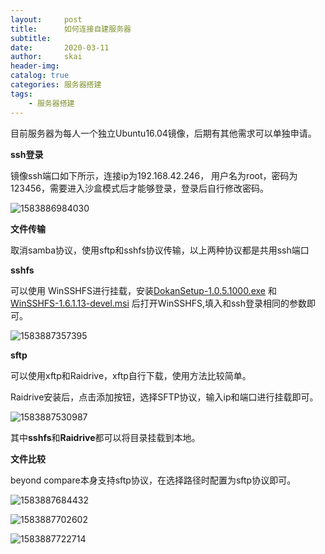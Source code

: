 ```yaml
---
layout:     post
title:      如何连接自建服务器
subtitle:   
date:       2020-03-11
author:     skai
header-img: 
catalog: true
categories: 服务器搭建
tags:
    - 服务器搭建
---
```


目前服务器为每人一个独立Ubuntu16.04镜像，后期有其他需求可以单独申请。

**ssh登录**

镜像ssh端口如下所示，连接ip为192.168.42.246， 用户名为root，密码为123456，需要进入沙盒模式后才能够登录，登录后自行修改密码。

![1583886984030](../img/新服务器使用手册.assets/1583886984030.png)

**文件传输**

取消samba协议，使用sftp和sshfs协议传输，以上两种协议都是共用ssh端口

**sshfs**

可以使用 WinSSHFS进行挂载，安装[DokanSetup-1.0.5.1000.exe](DokanSetup-1.0.5.1000.exe) 和 [WinSSHFS-1.6.1.13-devel.msi](WinSSHFS-1.6.1.13-devel.msi) 后打开WinSSHFS,填入和ssh登录相同的参数即可。

![1583887357395](../img/新服务器使用手册.assets/1583887357395.png)

**sftp**

可以使用xftp和Raidrive，xftp自行下载，使用方法比较简单。

Raidrive安装后，点击添加按钮，选择SFTP协议，输入ip和端口进行挂载即可。

![1583887530987](../img/新服务器使用手册.assets/1583887530987.png)

其中**sshfs**和**Raidrive**都可以将目录挂载到本地。



**文件比较**

beyond compare本身支持sftp协议，在选择路径时配置为sftp协议即可。

![1583887684432](../img/新服务器使用手册.assets/1583887684432.png)

![1583887702602](../img/新服务器使用手册.assets/1583887702602.png)



![1583887722714](../img/新服务器使用手册.assets/1583887722714.png)